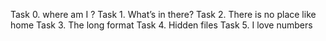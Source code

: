 Task 0. where am I ?
Task 1. What’s in there?
Task 2. There is no place like home 
Task 3. The long format 
Task 4. Hidden files 
Task 5. I love numbers 
